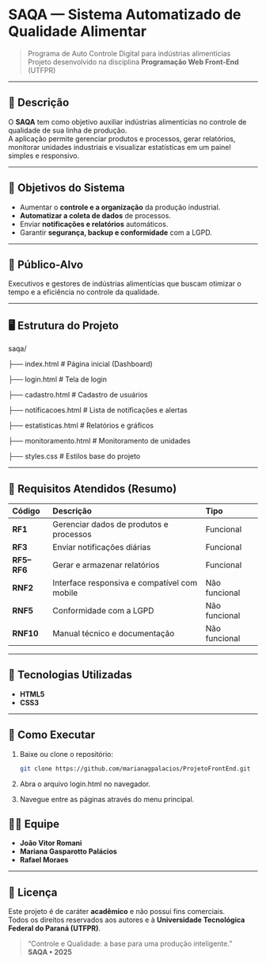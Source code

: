 # SAQA — Sistema Automatizado de Qualidade Alimentar

> Programa de Auto Controle Digital para indústrias alimentícias  
> Projeto desenvolvido na disciplina **Programação Web Front-End** (UTFPR)

---

## 🧩 Descrição

O **SAQA** tem como objetivo auxiliar indústrias alimentícias no controle de qualidade de sua linha de produção.  
A aplicação permite gerenciar produtos e processos, gerar relatórios, monitorar unidades industriais e visualizar estatísticas em um painel simples e responsivo.

---

## 🎯 Objetivos do Sistema

- Aumentar o **controle e a organização** da produção industrial.  
- **Automatizar a coleta de dados** de processos.  
- Enviar **notificações e relatórios** automáticos.  
- Garantir **segurança, backup e conformidade** com a LGPD.

---

## 👥 Público-Alvo

Executivos e gestores de indústrias alimentícias que buscam otimizar o tempo e a eficiência no controle da qualidade.

---

## 🖥️ Estrutura do Projeto

saqa/

├── index.html # Página inicial (Dashboard)

├── login.html # Tela de login

├── cadastro.html # Cadastro de usuários

├── notificacoes.html # Lista de notificações e alertas

├── estatisticas.html # Relatórios e gráficos

├── monitoramento.html # Monitoramento de unidades

├── styles.css # Estilos base do projeto


---

## 📱 Requisitos Atendidos (Resumo)

| Código | Descrição | Tipo |
|:-------|:-----------|:-----|
| **RF1** | Gerenciar dados de produtos e processos | Funcional |
| **RF3** | Enviar notificações diárias | Funcional |
| **RF5–RF6** | Gerar e armazenar relatórios | Funcional |
| **RNF2** | Interface responsiva e compatível com mobile | Não funcional |
| **RNF5** | Conformidade com a LGPD | Não funcional |
| **RNF10** | Manual técnico e documentação | Não funcional |

---

## 🧠 Tecnologias Utilizadas

- **HTML5**
- **CSS3**

---

## 🧩 Como Executar

1. Baixe ou clone o repositório:
   ```bash
   git clone https://github.com/marianagpalacios/ProjetoFrontEnd.git
   
2. Abra o arquivo login.html no navegador.

3. Navegue entre as páginas através do menu principal.


## 🧑‍💻 Equipe

- **João Vitor Romani**
- **Mariana Gasparotto Palácios**
- **Rafael Moraes**

---

## 🧾 Licença

Este projeto é de caráter **acadêmico** e não possui fins comerciais.  
Todos os direitos reservados aos autores e à **Universidade Tecnológica Federal do Paraná (UTFPR)**.

> “Controle e Qualidade: a base para uma produção inteligente.”  
> **SAQA • 2025**


